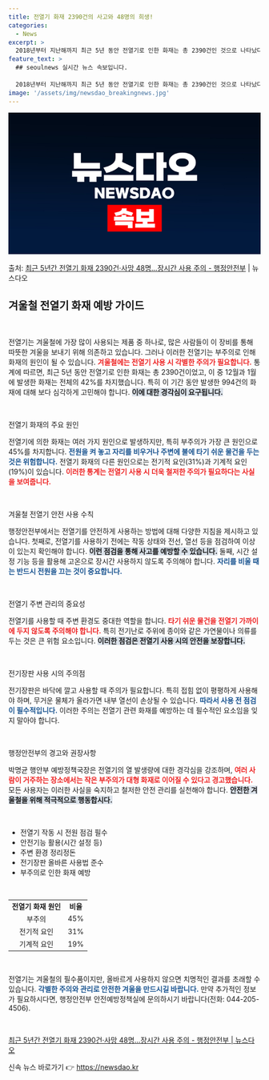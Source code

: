 ```yaml
---
title: 전열기 화재 2390건의 사고와 48명의 희생!
categories:
  - News
excerpt: >
  2018년부터 지난해까지 최근 5년 동안 전열기로 인한 화재는 총 2390건인 것으로 나타났다. 소방청 국가…
feature_text: >
  ## seoulnews 실시간 뉴스 속보입니다.

  2018년부터 지난해까지 최근 5년 동안 전열기로 인한 화재는 총 2390건인 것으로 나타났다. 소방청 국가…
image: '/assets/img/newsdao_breakingnews.jpg'
---
```


![뉴스다오 속보](/assets/img/newsdao_breakingnews.jpg)

<p>출처: <a href="https://newsdao.kr/2703" rel="dofollow">최근 5년간 전열기 화재 2390건·사망 48명…장시간 사용 주의 - 행정안전부</a> | 뉴스다오</p>

<h2 data-ke-size="size26">겨울철 전열기 화재 예방 가이드</h2>

<p data-ke-size="size16">&nbsp;</p>

전열기는 겨울철에 가장 많이 사용되는 제품 중 하나로, 많은 사람들이 이 장비를 통해 따뜻한 겨울을 보내기 위해 의존하고 있습니다. 그러나 이러한 전열기는 부주의로 인해 화재의 원인이 될 수 있습니다. <b><span style="color: #ee2323;">겨울철에는 전열기 사용 시 각별한 주의가 필요합니다.</span></b> 통계에 따르면, 최근 5년 동안 전열기로 인한 화재는 총 2390건이었고, 이 중 12월과 1월에 발생한 화재는 전체의 42%를 차지했습니다. 특히 이 기간 동안 발생한 994건의 화재에 대해 보다 심각하게 고민해야 합니다. <b><span style="background-color: #21538527;">이에 대한 경각심이 요구됩니다.</span></b>

<p data-ke-size="size16">&nbsp;</p>

전열기 화재의 주요 원인

전열기에 의한 화재는 여러 가지 원인으로 발생하지만, 특히 부주의가 가장 큰 원인으로 45%를 차지합니다. <b><span style="color: #1a5490;">전원을 켜 놓고 자리를 비우거나 주변에 불에 타기 쉬운 물건을 두는 것은 위험합니다.</span></b> 전열기 화재의 다른 원인으로는 전기적 요인(31%)과 기계적 요인(19%)이 있습니다. <b><span style="color: #ee2323;">이러한 통계는 전열기 사용 시 더욱 철저한 주의가 필요하다는 사실을 보여줍니다.</span></b>

<p data-ke-size="size16">&nbsp;</p>

겨울철 전열기 안전 사용 수칙

행정안전부에서는 전열기를 안전하게 사용하는 방법에 대해 다양한 지침을 제시하고 있습니다. 첫째로, 전열기를 사용하기 전에는 작동 상태와 전선, 열선 등을 점검하여 이상이 있는지 확인해야 합니다. <b><span style="background-color: #21538527;">이런 점검을 통해 사고를 예방할 수 있습니다.</span></b> 둘째, 시간 설정 기능 등을 활용해 고온으로 장시간 사용하지 않도록 주의해야 합니다. <b><span style="color: #1a5490;">자리를 비울 때는 반드시 전원을 끄는 것이 중요합니다.</span></b>

<p data-ke-size="size16">&nbsp;</p>

전열기 주변 관리의 중요성

전열기를 사용할 때 주변 환경도 중대한 역할을 합니다. <b><span style="color: #ee2323;">타기 쉬운 물건을 전열기 가까이에 두지 않도록 주의해야 합니다.</span></b> 특히 전기난로 주위에 종이와 같은 가연물이나 의류를 두는 것은 큰 위험 요소입니다. <b><span style="background-color: #21538527;">이러한 점검은 전열기 사용 시의 안전을 보장합니다.</span></b>

<p data-ke-size="size16">&nbsp;</p>

전기장판 사용 시의 주의점

전기장판은 바닥에 깔고 사용할 때 주의가 필요합니다. 특히 접힘 없이 평평하게 사용해야 하며, 무거운 물체가 올라가면 내부 열선이 손상될 수 있습니다. <b><span style="color: #1a5490;">따라서 사용 전 점검이 필수적입니다.</span></b> 이러한 주의는 전열기 관련 화재를 예방하는 데 필수적인 요소임을 잊지 말아야 합니다.

<p data-ke-size="size16">&nbsp;</p>

행정안전부의 경고와 권장사항

박명균 행안부 예방정책국장은 전열기의 열 발생량에 대한 경각심을 강조하며, <b><span style="color: #ee2323;">여러 사람이 거주하는 장소에서는 작은 부주의가 대형 화재로 이어질 수 있다고 경고했습니다.</span></b> 모든 사용자는 이러한 사실을 숙지하고 철저한 안전 관리를 실천해야 합니다. <b><span style="background-color: #21538527;">안전한 겨울철을 위해 적극적으로 행동합시다.</span></b>

<p data-ke-size="size16">&nbsp;</p>

<ul>
<li>전열기 작동 시 전원 점검 필수</li>
<li>안전기능 활용(시간 설정 등)</li>
<li>주변 환경 정리정돈</li>
<li>전기장판 올바른 사용법 준수</li>
<li>부주의로 인한 화재 예방</li>
</ul>

<p data-ke-size="size16">&nbsp;</p>

<table>
<tr>
<td style="text-align: center; height: 17px;"><b>전열기 화재 원인</b></td>
<td style="text-align: center; height: 17px;"><b>비율</b></td>
</tr>
<tr>
<td style="text-align: center; height: 17px;">부주의</td>
<td style="text-align: center; height: 17px;">45%</td>
</tr>
<tr>
<td style="text-align: center; height: 17px;">전기적 요인</td>
<td style="text-align: center; height: 17px;">31%</td>
</tr>
<tr>
<td style="text-align: center; height: 17px;">기계적 요인</td>
<td style="text-align: center; height: 17px;">19%</td>
</tr>
</table>

<p data-ke-size="size16">&nbsp;</p>

전열기는 겨울철의 필수품이지만, 올바르게 사용하지 않으면 치명적인 결과를 초래할 수 있습니다. <b><span style="color: #1a5490;">각별한 주의와 관리로 안전한 겨울을 만드시길 바랍니다.</span></b> 만약 추가적인 정보가 필요하시다면, 행정안전부 안전예방정책실에 문의하시기 바랍니다(전화: 044-205-4506).

<p data-ke-size="size16">&nbsp;</p>

<a href="https://newsdao.kr/2703">최근 5년간 전열기 화재 2390건·사망 48명…장시간 사용 주의 - 행정안전부 | 뉴스다오</a> 

신속 뉴스 바로가기 👉 <a href="https://newsdao.kr" rel="dofollow">https://newsdao.kr</a>


